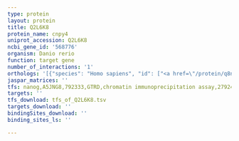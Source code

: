 ```yaml
---
type: protein
layout: protein
title: Q2L6K8
protein_name: cnpy4
uniprot_accession: Q2L6K8
ncbi_gene_id: '568776'
organism: Danio rerio
function: target gene
number_of_interactions: '1'
orthologs: '[{"species": "Homo sapiens", "id": ["<a href=\"/protein/q8n129\">Q8N129</a>"]}, {"species": "Mus musculus", "id": ["<a href=\"/protein/q8bq47\">Q8BQ47</a>"]}, {"species": "Rattus norvegicus", "id": ["<a href=\"/protein/b1wc84\">B1WC84</a>"]}, {"species": "Drosophila melanogaster", "id": ["<a href=\"/protein/q9vvw7\">Q9VVW7</a>"]}, {"species": "Caenorhabditis elegans", "id": ["<a href=\"/protein/g5edb0\">G5EDB0</a>"]}]'
jaspar_matrices: ''
tfs: nanog,A5JNG8,792333,GTRD,chromatin immunoprecipitation assay,27924024%5Buid%5D,No
targets: ''
tfs_download: tfs_of_Q2L6K8.tsv
targets_download: ''
bindingSites_download: ''
binding_sites_ls: ''

---
```

